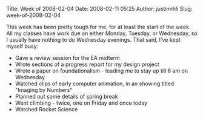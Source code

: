 Title: Week of 2008-02-04
Date: 2008-02-11 05:25
Author: justinnhli
Slug: week-of-2008-02-04

This week has been pretty tough for me, for at least the start of the
week. All my classes have work due on either Monday, Tuesday, or
Wednesday, so I usually have nothing to do Wednesday evenings. That
said, I've kept myself busy:

-   Gave a review session for the EA midterm
-   Wrote sections of a progress report for my design project
-   Wrote a paper on foundationalism - leading me to stay up till 6 am
    on Wednesday
-   Watched clips of early computer animation, in an showing titled
    "Imaging by Numbers"
-   Planned out some details of spring break
-   Went climbing - twice, one on Friday and once today
-   Watched Rocket Science

